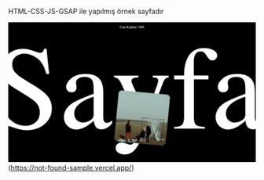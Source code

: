 HTML-CSS-JS-GSAP ile yapılmış örnek sayfadır

![Screenshot](./assets/ss1.png)(https://not-found-sample.vercel.app/)